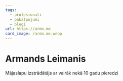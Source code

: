 ```yaml
---
tags:
  - profesionali
  - pakalpojumi
  - blogi
url: https://armn.me
card_image: /armn.me.webp
---
```


# Armands Leimanis

Mājaslapu izstrādātājs ar vairāk nekā 10 gadu pieredzi
